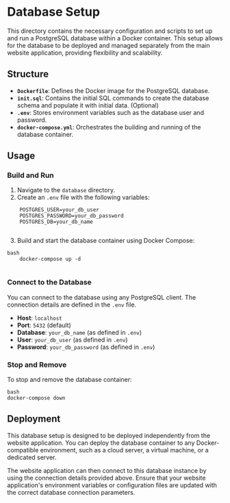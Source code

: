 # Database Setup

This directory contains the necessary configuration and scripts to set up and run a PostgreSQL database within a Docker container. This setup allows for the database to be deployed and managed separately from the main website application, providing flexibility and scalability.

## Structure

-   **`Dockerfile`**: Defines the Docker image for the PostgreSQL database.
-   **`init.sql`**: Contains the initial SQL commands to create the database schema and populate it with initial data. (Optional)
-   **`.env`**: Stores environment variables such as the database user and password.
-   **`docker-compose.yml`**: Orchestrates the building and running of the database container.

## Usage

### Build and Run

1.  Navigate to the `database` directory.
2.  Create an `.env` file with the following variables:
```
    POSTGRES_USER=your_db_user
    POSTGRES_PASSWORD=your_db_password
    POSTGRES_DB=your_db_name
    
```
3.  Build and start the database container using Docker Compose:
```
bash
    docker-compose up -d
    
```
### Connect to the Database

You can connect to the database using any PostgreSQL client. The connection details are defined in the `.env` file.

-   **Host**: `localhost`
-   **Port**: `5432` (default)
-   **Database**: `your_db_name` (as defined in `.env`)
-   **User**: `your_db_user` (as defined in `.env`)
-   **Password**: `your_db_password` (as defined in `.env`)

### Stop and Remove

To stop and remove the database container:
```
bash
docker-compose down
```
## Deployment

This database setup is designed to be deployed independently from the website application. You can deploy the database container to any Docker-compatible environment, such as a cloud server, a virtual machine, or a dedicated server.

The website application can then connect to this database instance by using the connection details provided above. Ensure that your website application's environment variables or configuration files are updated with the correct database connection parameters.